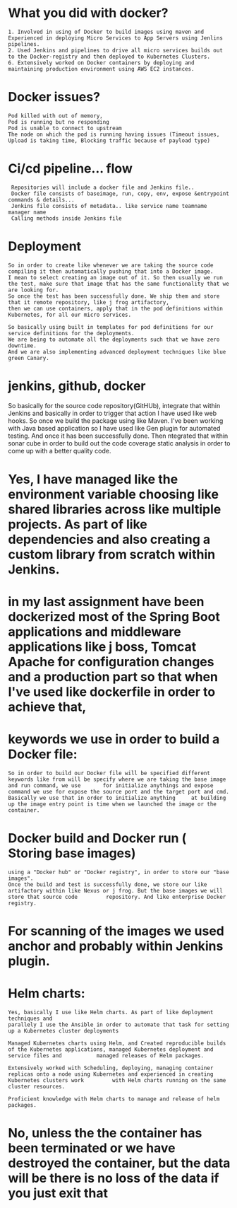 # What you did with docker?

    1. Involved in using of Docker to build images using maven and Experienced in deploying Micro Services to App Servers using Jenlins pipelines.
    2. Used Jenkins and pipelines to drive all micro services builds out to the Docker-registry and then deployed to Kubernetes Clusters.
    6. Extensively worked on Docker containers by deploying and maintaining production environment using AWS EC2 instances.

# Docker issues?
    Pod killed with out of memory, 
    Pod is running but no responding
    Pod is unable to connect to upstream
    The node on which the pod is running having issues (Timeout issues, Upload is taking time, Blocking traffic because of payload type)

# Ci/cd pipeline... flow
     Repositories will include a docker file and Jenkins file..
     Docker file consists of baseimage, run, copy, env, expose &entrypoint commands & details...
     Jenkins file consists of metadata.. like service name teamname manager name
     Calling methods inside Jenkins file
     
# Deployment
    So in order to create like whenever we are taking the source code compiling it then automatically pushing that into a Docker image. 
    I mean to select creating an image out of it. So then usually we run the test, make sure that image that has the same functionality that we are looking for. 
    So once the test has been successfully done. We ship them and store that it remote repository, like j frog artifactory, 
    then we can use containers, apply that in the pod definitions within Kubernetes, for all our micro services.
    
    So basically using built in templates for pod definitions for our service definitions for the deployments. 
    We are being to automate all the deployments such that we have zero downtime.
    And we are also implementing advanced deployment techniques like blue green Canary.
    
# jenkins, github, docker  
So basically for the source code repository(GitHUb), integrate that within Jenkins and basically in order to trigger that action I have used like web hooks.
So once we build the package using like Maven. I've been working with Java based application so I have used like Gen plugin for automated testing. 
And once it has been successfully done. Then ntegrated that within sonar cube in order to build out the code coverage static analysis in order to come up with a better quality code.

# Yes, I have managed like the environment variable choosing like shared libraries across like multiple projects. As part of like dependencies and also creating a     custom library from scratch within Jenkins.

# in my last assignment have been dockerized most of the Spring Boot applications and middleware applications like j boss, Tomcat Apache for configuration changes     and a production part so that when I've used like dockerfile in order to achieve that,
 
    
# keywords we use in order to build a Docker file:
    So in order to build our Docker file will be specified different keywords like from will be specify where we are taking the base image and run command, we use       for initialize anythings and expose command we use for expose the source port and the target port and cmd. Basically we use that in order to initialize anything     at building up the image entry point is time when we launched the image or the container.
    
# Docker build and Docker run ( Storing base images)
    using a "Docker hub" or "Docker registry", in order to store our "base images".
    Once the build and test is successfully done, we store our like artifactory within like Nexus or j frog. But the base images we will store that source code         repository. And like enterprise Docker registry.
    
# For scanning of the images we used anchor and probably within Jenkins plugin.

# Helm charts: 


    Yes, basically I use like Helm charts. As part of like deployment techniques and 
    parallely I use the Ansible in order to automate that task for setting up a Kubernetes cluster deployments
 
    Managed Kubernetes charts using Helm, and Created reproducible builds of the Kubernetes applications, managed Kubernetes deployment and service files and           managed releases of Helm packages.
 
    Extensively worked with Scheduling, deploying, managing container replicas onto a node using Kubernetes and experienced in creating Kubernetes clusters work         with Helm charts running on the same cluster resources.
    
    Proficient knowledge with Helm charts to manage and release of helm packages.
    
    
# No, unless the the container has been terminated or we have destroyed the container, but the data will be there is no loss of the data if you just exit that
    
    

    


